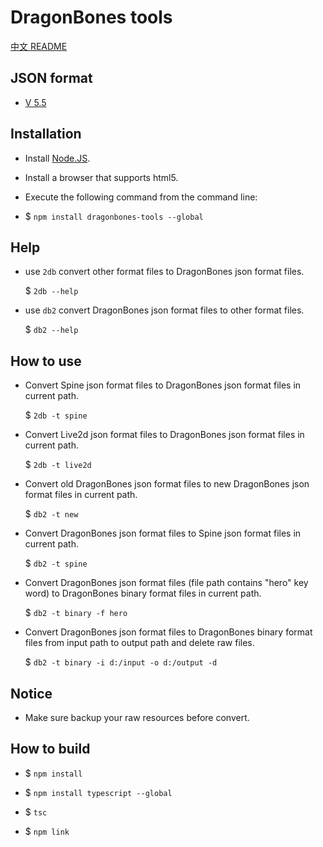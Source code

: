 # DragonBones tools

[中文 README](./README-zh_CN.md)

## JSON format

* [V 5.5](./doc/dragonbones_json_format_5.5.md)

## Installation

* Install [Node.JS](https://nodejs.org/).

* Install a browser that supports html5.

* Execute the following command from the command line:

* $ `npm install dragonbones-tools --global`

## Help

* use `2db` convert other format files to DragonBones json format files.
    
    $ `2db --help`

* use `db2` convert DragonBones json format files to other format files.
    
    $ `db2 --help`

## How to use

* Convert Spine json format files to DragonBones json format files in current path.
    
    $ `2db -t spine`

* Convert Live2d json format files to DragonBones json format files in current path.
    
    $ `2db -t live2d`

* Convert old DragonBones json format files to new DragonBones json format files in current path.
    
    $ `db2 -t new`

* Convert DragonBones json format files to Spine json format files in current path.
    
    $ `db2 -t spine`

* Convert DragonBones json format files (file path contains "hero" key word) to DragonBones binary format files in current path.
    
    $ `db2 -t binary -f hero`

* Convert DragonBones json format files to DragonBones binary format files from input path to output path and delete raw files.
    
    $ `db2 -t binary -i d:/input -o d:/output -d`

## Notice

* Make sure backup your raw resources before convert.

## How to build

* $ `npm install`

* $ `npm install typescript --global`

* $ `tsc`

* $ `npm link`